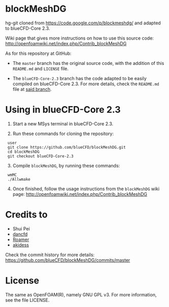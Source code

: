 blockMeshDG
===========

hg-git cloned from https://code.google.com/p/blockmeshdg/ and adapted to blueCFD-Core 2.3.

Wiki page that gives more instructions on how to use this source code: http://openfoamwiki.net/index.php/Contrib_blockMeshDG

As for this repository at GitHub:

 * The `master` branch has the original source code, with the addition of this `README.md` and `LICENSE` file.

 * The `blueCFD-Core-2.3` branch has the code adapted to be easily compiled on blueCFD-Core 2.3. For more details, check the `README.md` file at [said branch](https://github.com/blueCFD/blockMeshDG/tree/blueCFD-Core-2.3).


Using in blueCFD-Core 2.3
=========================

 1. Start a new MSys terminal in blueCFD-Core 2.3.
 
 2. Run these commands for cloning the repository:
 ```
  user
  git clone https://github.com/blueCFD/blockMeshDG.git
  cd blockMeshDG
  git checkout blueCFD-Core-2.3
 ```

 3. Compile `blockMeshDG`, by running these commands:
 ```
  wmMC
  ./Allwmake
 ```
 
 4. Once finished, follow the usage instructions from the `blockMeshDG` wiki page: http://openfoamwiki.net/index.php/Contrib_blockMeshDG
 

Credits to
==========

 * Shui Pei
 * [dancfd](http://www.cfd-online.com/Forums/members/dancfd.html)
 * [Roamer](http://www.cfd-online.com/Forums/members/roamer.html) 
 * [akidess](http://www.cfd-online.com/Forums/members/akidess.html)

Check the commit history for more details: https://github.com/blueCFD/blockMeshDG/commits/master

License
=======

The same as OpenFOAM(R), namely GNU GPL v3. For more information, see the file LICENSE.

